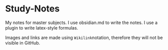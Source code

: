# Study-Notes
My notes for master subjects. I use obsidian.md to write the notes. I use a plugin to write latex-style formulas.

Images and links are made using `Wikilink`notation, therefore they will not be visible in GitHub.